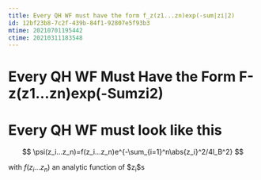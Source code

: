```yaml
---
title: Every QH WF must have the form f_z(z1...zn)exp(-sum|zi|2)
id: 12bf23b8-7c2f-439b-84f1-92807e5f93b3
mtime: 20210701195442
ctime: 20210311183548
---
```


# Every QH WF Must Have the Form F-z(z1...zn)exp(-Sumzi2)

# Every QH WF must look like this

$$
\psi(z_i...z_n)=f(z_i...z_n)e^{-\sum_{i=1}^n\abs{z_i}^2/4l_B^2}
$$

with $f(z_i...z_n)$ an analytic function of \$z<sub>i</sub>\$s
